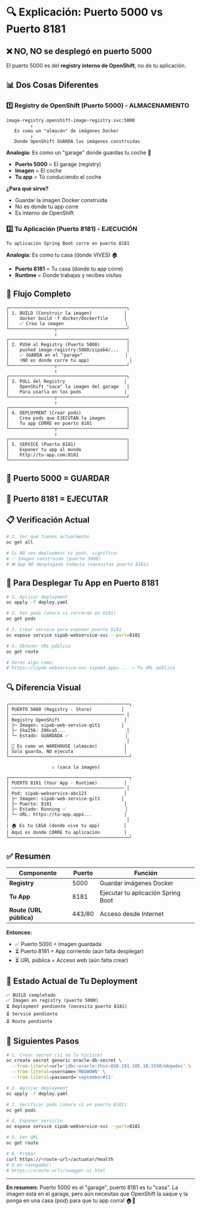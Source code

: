 # 🔍 Explicación: Puerto 5000 vs Puerto 8181

## ❌ NO, NO se desplegó en puerto 5000

El puerto 5000 es del **registry interno de OpenShift**, no de tu aplicación.

## 📊 Dos Cosas Diferentes

### 1️⃣ Registry de OpenShift (Puerto 5000) - ALMACENAMIENTO

```
image-registry.openshift-image-registry.svc:5000
         ↓
   Es como un "almacén" de imágenes Docker
         ↓
   Donde OpenShift GUARDA las imágenes construidas
```

**Analogía:** Es como un "garage" donde guardas tu coche 🚗
- **Puerto 5000** = El garage (registry)
- **Imagen** = El coche
- **Tu app** = Tú conduciendo el coche

**¿Para qué sirve?**
- Guardar la imagen Docker construida
- No es donde tu app corre
- Es interno de OpenShift

### 2️⃣ Tu Aplicación (Puerto 8181) - EJECUCIÓN

```
Tu aplicación Spring Boot corre en puerto 8181
```

**Analogía:** Es como tu casa (donde VIVES) 🏠
- **Puerto 8181** = Tu casa (donde tu app corre)
- **Runtime** = Donde trabajas y recibes visitas

## 🔄 Flujo Completo

```
┌────────────────────────────────────────────┐
│ 1. BUILD (Construir la imagen)            │
│    docker build -f docker/Dockerfile      │
│    ✅ Crea la imagen                       │
└─────────────────┬──────────────────────────┘
                  ↓
┌────────────────────────────────────────────┐
│ 2. PUSH al Registry (Puerto 5000)          │
│    pushed image-registry:5000/sipab4/...   │
│    ✅ GUARDA en el "garage"                │
│    (NO es donde corre tu app)               │
└─────────────────┬──────────────────────────┘
                  ↓
┌────────────────────────────────────────────┐
│ 3. PULL del Registry                      │
│    OpenShift "saca" la imagen del garage   │
│    Para usarla en los pods                │
└─────────────────┬──────────────────────────┘
                  ↓
┌────────────────────────────────────────────┐
│ 4. DEPLOYMENT (Crear pods)                 │
│    Crea pods que EJECUTAN la imagen        │
│    Tu app CORRE en puerto 8181             │
└─────────────────┬──────────────────────────┘
                  ↓
┌────────────────────────────────────────────┐
│ 5. SERVICE (Puerto 8181)                   │
│    Exponer tu app al mundo                 │
│    http://tu-app.com:8181                  │
└────────────────────────────────────────────┘
```

## 🎯 Puerto 5000 = GUARDAR
## 🎯 Puerto 8181 = EJECUTAR

## 📋 Verificación Actual

```bash
# 1. Ver qué tienes actualmente
oc get all

# Si NO ves deployment ni pods, significa:
# ✅ Imagen construida (puerto 5000)
# ❌ App NO desplegada todavía (necesitas puerto 8181)
```

## 🚀 Para Desplegar Tu App en Puerto 8181

```bash
# 1. Aplicar deployment
oc apply -f deploy.yaml

# 2. Ver pods (ahora sí correrán en 8181)
oc get pods

# 3. Crear service para exponer puerto 8181
oc expose service sipab-webservice-svc --port=8181

# 4. Obtener URL pública
oc get route

# Verás algo como:
# https://sipab-webservice-svc-sipab4.apps...  ← Tu URL pública
```

## 🔍 Diferencia Visual

```
┌─────────────────────────────────────────────┐
│ PUERTO 5000 (Registry - Store)           │
│ ────────────────────────────────────────── │
│ Registry OpenShift                        │
│ ├─ Imagen: sipab-web-service-git1        │
│ ├─ Sha256: 206ca5...                       │
│ └─ Estado: GUARDADA ✅                     │
│                                            │
│ 🏪 Es como un WAREHOUSE (almacén)          │
│ Solo guarda, NO ejecuta                   │
└─────────────────────────────────────────────┘

                 ↓ (saca la imagen)
                 
┌─────────────────────────────────────────────┐
│ PUERTO 8181 (Your App - Runtime)          │
│ ────────────────────────────────────────── │
│ Pod: sipab-webservice-abc123              │
│ ├─ Imagen: sipab-web-service-git1        │
│ ├─ Puerto: 8181                           │
│ ├─ Estado: Running ✅                      │
│ └─ URL: https://tu-app.apps...            │
│                                            │
│ 🏠 Es tu CASA (donde vive tu app)         │
│ Aquí es donde CORRE tu aplicación         │
└─────────────────────────────────────────────┘
```

## ✅ Resumen

| Componente | Puerto | Función |
|------------|--------|---------|
| **Registry** | 5000 | Guardar imágenes Docker |
| **Tu App** | 8181 | Ejecutar tu aplicación Spring Boot |
| **Route (URL pública)** | 443/80 | Acceso desde Internet |

**Entonces:**
- ✅ Puerto 5000 = Imagen guardada
- ⏳ Puerto 8181 = App corriendo (aún falta desplegar)
- ⏳ URL pública = Acceso web (aún falta crear)

## 🎯 Estado Actual de Tu Deployment

```
✅ BUILD completado
✅ Imagen en registry (puerto 5000)
⏳ Deployment pendiente (necesita puerto 8181)
⏳ Service pendiente
⏳ Route pendiente
```

## 🚀 Siguientes Pasos

```bash
# 1. Crear secret (si no lo hiciste)
oc create secret generic oracle-db-secret \
  --from-literal=url='jdbc:oracle:thin:@10.191.105.18:1550/mbgwdes' \
  --from-literal=username='MBGWOWN' \
  --from-literal=password='september#11'

# 2. Aplicar deployment
oc apply -f deploy.yaml

# 3. Verificar pods (ahora sí en puerto 8181)
oc get pods

# 4. Exponer servicio
oc expose service sipab-webservice-svc --port=8181

# 5. Ver URL
oc get route

# 6. Probar
curl https://<route-url>/actuator/health
# O en navegador:
# https://<route-url>/swagger-ui.html
```

---

**En resumen:** Puerto 5000 es el "garage", puerto 8181 es tu "casa". La imagen está en el garage, pero aún necesitas que OpenShift la saque y la ponga en una casa (pod) para que tu app corra! 🏠🚀

